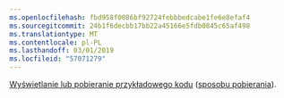 ```yaml
---
ms.openlocfilehash: fbd958f0086bf92724febbbedcabe1fe6e8efaf4
ms.sourcegitcommit: 24b1f6decbb17bb22a45166e5fdb0845c65af498
ms.translationtype: MT
ms.contentlocale: pl-PL
ms.lasthandoff: 03/01/2019
ms.locfileid: "57071279"
---
```

[Wyświetlanie lub pobieranie przykładowego kodu](https://github.com/aspnet/Docs/tree/master/aspnetcore/tutorials/razor-pages/razor-pages-start/2.2-stage-samples) ([sposobu pobierania](xref:index#how-to-download-a-sample)).